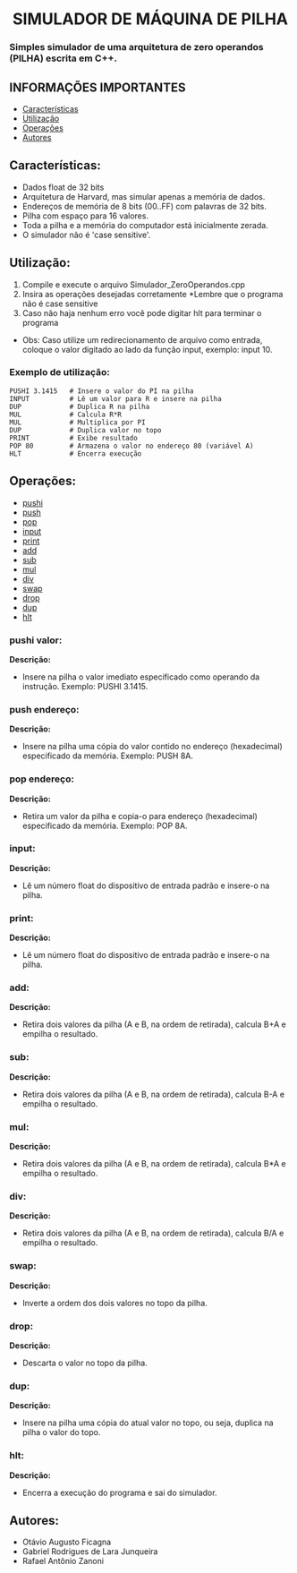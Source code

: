 <h1 align="center"> SIMULADOR DE MÁQUINA DE PILHA</h1>

### Simples simulador de uma arquitetura de zero operandos (PILHA) escrita em C++.
## INFORMAÇÕES IMPORTANTES
- [Características](#características)
- [Utilização](#utilização)
- [Operações](#operações)
- [Autores](#autores)

## Características:
* Dados float de 32 bits
* Arquitetura de Harvard, mas simular apenas a memória de dados.
* Endereços de memória de 8 bits (00..FF) com palavras de 32 bits.
* Pilha com espaço para 16 valores.
* Toda a pilha e a memória do computador está inicialmente zerada.
* O simulador não é 'case sensitive'.

## Utilização:
1. Compile e execute o arquivo Simulador_ZeroOperandos.cpp
2. Insira as operações desejadas corretamente *Lembre que o programa não é case sensitive
3. Caso não haja nenhum erro você pode digitar hlt para terminar o programa
* Obs: Caso utilize um redirecionamento de arquivo como entrada, coloque o valor digitado ao lado da função input, exemplo: input 10.

### Exemplo de utilização:
```
PUSHI 3.1415   # Insere o valor do PI na pilha
INPUT          # Lê um valor para R e insere na pilha
DUP            # Duplica R na pilha
MUL            # Calcula R*R
MUL            # Multiplica por PI
DUP            # Duplica valor no topo
PRINT          # Exibe resultado
POP 80         # Armazena o valor no endereço 80 (variável A)
HLT            # Encerra execução
```

## Operações:
- [pushi](#pushi-valor)
- [push](#push-endereço)
- [pop](#pop-endereço)
- [input](#input)
- [print](#print)
- [add](#add)
- [sub](#sub)
- [mul](#mul)
- [div](#div)
- [swap](#swap)
- [drop](#drop)
- [dup](#dup)
- [hlt](#hlt)

### pushi valor:
**Descrição:**
- Insere na pilha o valor imediato especificado como operando da instrução. Exemplo: PUSHI 3.1415.

### push endereço:
**Descrição:**
- Insere na pilha uma cópia do valor contido no endereço (hexadecimal) especificado da memória. Exemplo: PUSH 8A.

### pop endereço:
**Descrição:**
- Retira um valor da pilha e copia-o para endereço (hexadecimal) especificado da memória.  Exemplo: POP 8A.

### input:
**Descrição:**
- Lê um número float do dispositivo de entrada padrão e insere-o na pilha.

### print:
**Descrição:**
- Lê um número float do dispositivo de entrada padrão e insere-o na pilha.
### add:
**Descrição:**
- Retira dois valores da pilha (A e B, na ordem de retirada), calcula B+A  e empilha o resultado.

### sub:
**Descrição:**
- Retira dois valores da pilha (A e B, na ordem de retirada), calcula B-A  e empilha o resultado.

### mul:
**Descrição:**
- Retira dois valores da pilha (A e B, na ordem de retirada), calcula B*A  e empilha o resultado.

### div:
**Descrição:**
- Retira dois valores da pilha (A e B, na ordem de retirada), calcula B/A  e empilha o resultado.

### swap:
**Descrição:**
- Inverte a ordem dos dois valores no topo da pilha.

### drop:
**Descrição:**
- Descarta o valor no topo da pilha.

### dup:
**Descrição:**
- Insere na pilha uma cópia do atual valor no topo, ou seja, duplica na pilha o valor do topo.

### hlt:
**Descrição:**
- Encerra a execução do programa e sai do simulador.

## Autores:
- Otávio Augusto Ficagna
- Gabriel Rodrigues de Lara Junqueira
- Rafael Antônio Zanoni